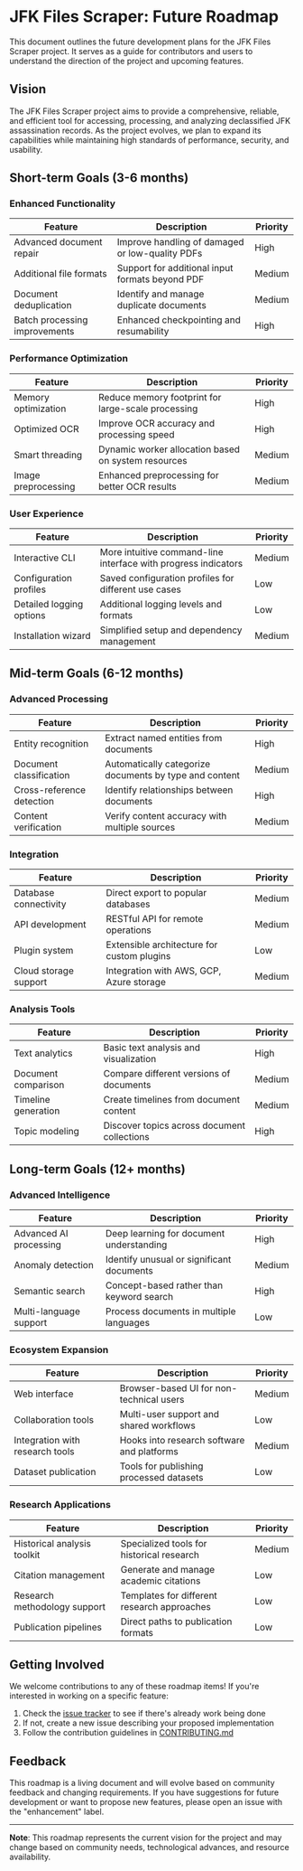 # JFK Files Scraper: Future Roadmap

This document outlines the future development plans for the JFK Files Scraper project. It serves as a guide for contributors and users to understand the direction of the project and upcoming features.

## Vision

The JFK Files Scraper project aims to provide a comprehensive, reliable, and efficient tool for accessing, processing, and analyzing declassified JFK assassination records. As the project evolves, we plan to expand its capabilities while maintaining high standards of performance, security, and usability.

## Short-term Goals (3-6 months)

### Enhanced Functionality

| Feature | Description | Priority |
|---------|-------------|----------|
| Advanced document repair | Improve handling of damaged or low-quality PDFs | High |
| Additional file formats | Support for additional input formats beyond PDF | Medium |
| Document deduplication | Identify and manage duplicate documents | Medium |
| Batch processing improvements | Enhanced checkpointing and resumability | High |

### Performance Optimization

| Feature | Description | Priority |
|---------|-------------|----------|
| Memory optimization | Reduce memory footprint for large-scale processing | High |
| Optimized OCR | Improve OCR accuracy and processing speed | High |
| Smart threading | Dynamic worker allocation based on system resources | Medium |
| Image preprocessing | Enhanced preprocessing for better OCR results | Medium |

### User Experience

| Feature | Description | Priority |
|---------|-------------|----------|
| Interactive CLI | More intuitive command-line interface with progress indicators | Medium |
| Configuration profiles | Saved configuration profiles for different use cases | Low |
| Detailed logging options | Additional logging levels and formats | Low |
| Installation wizard | Simplified setup and dependency management | Medium |

## Mid-term Goals (6-12 months)

### Advanced Processing

| Feature | Description | Priority |
|---------|-------------|----------|
| Entity recognition | Extract named entities from documents | High |
| Document classification | Automatically categorize documents by type and content | Medium |
| Cross-reference detection | Identify relationships between documents | High |
| Content verification | Verify content accuracy with multiple sources | Medium |

### Integration

| Feature | Description | Priority |
|---------|-------------|----------|
| Database connectivity | Direct export to popular databases | Medium |
| API development | RESTful API for remote operations | Medium |
| Plugin system | Extensible architecture for custom plugins | Low |
| Cloud storage support | Integration with AWS, GCP, Azure storage | Medium |

### Analysis Tools

| Feature | Description | Priority |
|---------|-------------|----------|
| Text analytics | Basic text analysis and visualization | High |
| Document comparison | Compare different versions of documents | Medium |
| Timeline generation | Create timelines from document content | Medium |
| Topic modeling | Discover topics across document collections | High |

## Long-term Goals (12+ months)

### Advanced Intelligence

| Feature | Description | Priority |
|---------|-------------|----------|
| Advanced AI processing | Deep learning for document understanding | High |
| Anomaly detection | Identify unusual or significant documents | Medium |
| Semantic search | Concept-based rather than keyword search | High |
| Multi-language support | Process documents in multiple languages | Low |

### Ecosystem Expansion

| Feature | Description | Priority |
|---------|-------------|----------|
| Web interface | Browser-based UI for non-technical users | Medium |
| Collaboration tools | Multi-user support and shared workflows | Low |
| Integration with research tools | Hooks into research software and platforms | Medium |
| Dataset publication | Tools for publishing processed datasets | Low |

### Research Applications

| Feature | Description | Priority |
|---------|-------------|----------|
| Historical analysis toolkit | Specialized tools for historical research | Medium |
| Citation management | Generate and manage academic citations | Low |
| Research methodology support | Templates for different research approaches | Low |
| Publication pipelines | Direct paths to publication formats | Low |

## Getting Involved

We welcome contributions to any of these roadmap items! If you're interested in working on a specific feature:

1. Check the [issue tracker](https://github.com/yourusername/jfk-files-scraper/issues) to see if there's already work being done
2. If not, create a new issue describing your proposed implementation
3. Follow the contribution guidelines in [CONTRIBUTING.md](CONTRIBUTING.md)

## Feedback

This roadmap is a living document and will evolve based on community feedback and changing requirements. If you have suggestions for future development or want to propose new features, please open an issue with the "enhancement" label.

---

**Note**: This roadmap represents the current vision for the project and may change based on community needs, technological advances, and resource availability.
